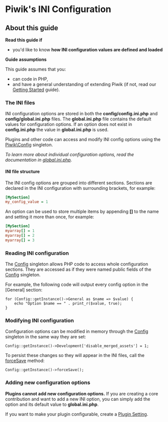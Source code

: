# Piwik's INI Configuration

## About this guide

**Read this guide if**

* you'd like to know **how INI configuration values are defined and loaded**

**Guide assumptions**

This guide assumes that you:

* can code in PHP,
* and have a general understanding of extending Piwik (if not, read our [Getting Started](/guides/getting-started-part-1) guide).

### The INI files

INI configuration options are stored in both the **config/config.ini.php** and **config/global.ini.php** files. The **global.ini.php** file contains the default values for configuration options. If an option does not exist in **config.ini.php** the value in **global.ini.php** is used.

Plugins and other code can access and modify INI config options using the [Piwik\Config](/api-reference/Piwik/Config) singleton.

_To learn more about individual configuration options, read the documentation in [global.ini.php](#https://github.com/piwik/piwik/blob/master/config/global.ini.php)._

#### INI file structure

The INI config options are grouped into different sections. Sections are declared in the INI configuration with surrounding brackets, for example:

```ini
[MySection]
my_config_value = 1
```

An option can be used to store multiple items by appending **[]** to the name and setting it more than once, for example:

```ini
[MySection]
myarray[] = 1
myarray[] = 2
myarray[] = 3
```

### Reading INI configuration

The [Config](/api-reference/Piwik/Config) singleton allows PHP code to access whole configuration sections. They are accessed as if they were named public fields of the [Config](/api-reference/Piwik/Config) singleton. 

For example, the following code will output every config option in the [General] section:

    for (Config::getInstance()->General as $name => $value) {
        echo "Option $name == " . print_r($value, true);
    }

### Modifying INI configuration

Configuration options can be modified in memory through the [Config](/api-reference/Piwik/Config) singleton in the same way they are set:

    Config::getInstance()->Development['disable_merged_assets'] = 1;

To persist these changes so they will appear in the INI files, call the [forceSave](/api-reference/Piwik/Config#forcesave) method:

    Config::getInstance()->forceSave();

### Adding new configuration options

**Plugins cannot add new configuration options.** If you are creating a core contribution and want to add a new INI option, you can simply add the option and its default value to **global.ini.php**.

If you want to make your plugin configurable, create a [Plugin Setting](/guides/piwik-configuration#plugin-configuration).
